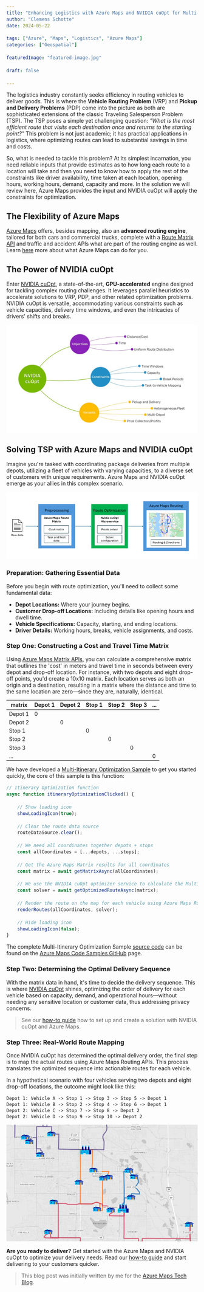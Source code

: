 ```yaml
---
title: "Enhancing Logistics with Azure Maps and NVIDIA cuOpt for Multi-Itinerary Optimization"
author: "Clemens Schotte"
date: 2024-05-22

tags: ["Azure", "Maps", "Logistics", "Azure Maps"]
categories: ["Geospatial"]

featuredImage: "featured-image.jpg"

draft: false

---
```


The logistics industry constantly seeks efficiency in routing vehicles to deliver goods. This is where the **Vehicle Routing Problem** (VRP) and **Pickup and Delivery Problems** (PDP) come into the picture as both are sophisticated extensions of the classic Traveling Salesperson Problem (TSP). The TSP poses a simple yet challenging question: *"What is the most efficient route that visits each destination once and returns to the starting point?"* This problem is not just academic; it has practical applications in logistics, where optimizing routes can lead to substantial savings in time and costs.

So, what is needed to tackle this problem? At its simplest incarnation, you need reliable inputs that provide estimates as to how long each route to a location will take and then you need to know how to apply the rest of the constraints like driver availability, time taken at each location, opening hours, working hours, demand, capacity and more. In the solution we will review here, Azure Maps provides the input and NVIDIA cuOpt will apply the constraints for optimization.

## The Flexibility of Azure Maps

[Azure Maps](https://azuremaps.com/) offers, besides mapping, also an **advanced routing engine**, tailored for both cars and commercial trucks, complete with a [Route Matrix API](https://learn.microsoft.com/en-us/rest/api/maps/route/post-route-matrix) and traffic and accident APIs what are part of the routing engine as well. Learn [here](https://learn.microsoft.com/en-us/azure/azure-maps/about-azure-maps) more about what Azure Maps can do for you.

## The Power of NVIDIA cuOpt

Enter [NVIDIA cuOpt](https://www.nvidia.com/en-us/ai-data-science/products/cuopt/), a state-of-the-art, **GPU-accelerated** engine designed for tackling complex routing challenges. It leverages parallel heuristics to accelerate solutions to VRP, PDP, and other related optimization problems. NVIDIA cuOpt is versatile, accommodating various constraints such as vehicle capacities, delivery time windows, and even the intricacies of drivers' shifts and breaks.

![NVIDIA cuOpt](NVIDIA_cuOpt.jpg)
 
## Solving TSP with Azure Maps and NVIDIA cuOpt

Imagine you're tasked with coordinating package deliveries from multiple depots, utilizing a fleet of vehicles with varying capacities, to a diverse set of customers with unique requirements. Azure Maps and NVIDIA cuOpt emerge as your allies in this complex scenario.

![Multi-Itinerary Optimization Process](process.png)
 
### Preparation: Gathering Essential Data

Before you begin with route optimization, you'll need to collect some fundamental data:
*	**Depot Locations:** Where your journey begins.
*	**Customer Drop-off Locations:** Including details like opening hours and dwell time.
*	**Vehicle Specifications:** Capacity, starting, and ending locations.
*	**Driver Details:** Working hours, breaks, vehicle assignments, and costs.

### Step One: Constructing a Cost and Travel Time Matrix

Using [Azure Maps Matrix APIs](https://learn.microsoft.com/en-us/rest/api/maps/route/get-route-matrix), you can calculate a comprehensive matrix that outlines the 'cost' in meters and travel time in seconds between every depot and drop-off location. For instance, with two depots and eight drop-off points, you'd create a 10x10 matrix. Each location serves as both an origin and a destination, resulting in a matrix where the distance and time to the same location are zero—since they are, naturally, identical.

| matrix  |	Depot 1	| Depot 2	| Stop 1 | Stop 2 |	Stop 3 | ... |
|---------|---------|---------|--------|--------|--------|-----|
| Depot 1 |	0       |         |        |        |        |     |
| Depot 2 |	        | 0       |        |        |        |     |
| Stop 1  |	        |         | 0      |        |        |     |
| Stop 2  |	        |         |        | 0      |        |     |
| Stop 3  |	        |         |        |        | 0      |     |
| ...     |	        |         |        |        |        | 0   |

We have developed a [Multi-Itinerary Optimization Sample](https://samples.azuremaps.com/?sample=multi-itinerary-optimization) to get you started quickly, the core of this sample is this function:

```javascript
// Itinerary Optimization function
async function itineraryOptimizationClicked() {

    // Show loading icon
    showLoadingIcon(true);

    // Clear the route data source
    routeDataSource.clear();

    // We need all coordinates together depots + stops
    const allCoordinates = [...depots, ...stops];

    // Get the Azure Maps Matrix results for all coordinates
    const matrix = await getMatrixAsync(allCoordinates);

    // We use the NVIDIA cuOpt optimizer service to calculate the Multi-Itinerary Optimization
    const solver = await getOptimizedRouteAsync(matrix);

    // Render the route on the map for each vehicle using Azure Maps Route API
    renderRoutes(allCoordinates, solver);

    // Hide loading icon
    showLoadingIcon(false);
}
```

The complete Multi-Itinerary Optimization Sample [source code](https://github.com/Azure-Samples/AzureMapsCodeSamples/blob/main/Samples/REST%20Services/MIO/mio.html) can be found on the [Azure Maps Code Samples GitHub](https://github.com/Azure-Samples/AzureMapsCodeSamples) page.

### Step Two: Determining the Optimal Delivery Sequence

With the matrix data in hand, it's time to decide the delivery sequence. This is where [NVIDIA cuOpt](https://docs.nvidia.com/cuopt/) shines, optimizing the order of delivery for each vehicle based on capacity, demand, and operational hours—without needing any sensitive location or customer data, thus addressing privacy concerns.

> See our [how-to guide](https://learn.microsoft.com/azure/azure-maps/itinerary-optimization-service) how to set up and create a solution with NVIDIA cuOpt and Azure Maps.

### Step Three: Real-World Route Mapping

Once NVIDIA cuOpt has determined the optimal delivery order, the final step is to map the actual routes using Azure Maps Routing APIs. This process translates the optimized sequence into actionable routes for each vehicle.

In a hypothetical scenario with four vehicles serving two depots and eight drop-off locations, the outcome might look like this:

```
Depot 1: Vehicle A -> Stop 1 -> Stop 3 -> Stop 5 -> Depot 1
Depot 1: Vehicle B -> Stop 2 -> Stop 4 -> Stop 6 -> Depot 1
Depot 2: Vehicle C -> Stop 7 -> Stop 8 -> Depot 2
Depot 2: Vehicle D -> Stop 9 -> Stop 10 -> Depot 2
```

[![Multi-Itinerary Optimization Sample](screenshot.jpg)](https://samples.azuremaps.com/?sample=multi-itinerary-optimization)

**Are you ready to deliver?** Get started with the Azure Maps and NVIDIA cuOpt to optimize your delivery needs. Read our [how-to guide](https://learn.microsoft.com/azure/azure-maps/itinerary-optimization-service) and start delivering to your customers quicker.

> This blog post was initially written by me for the [Azure Maps Tech Blog](https://blog.azuremaps.com).